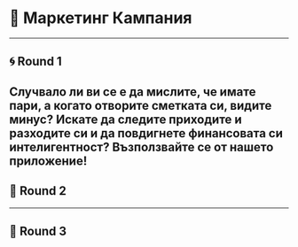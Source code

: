 # 📣 Маркетинг Кампания
---

## 🌀 Round 1
Случвало ли ви се е да мислите, че имате пари, а когато отворите сметката си, видите минус? Искате да следите приходите и разходите си и да повдигнете финансовата си интелигентност? Възползвайте се от нашето приложение!
---
## 🌟 Round 2
<!-- Добавете вашите 3 изречения тук -->
---
## 🚀 Round 3
<!-- Добавете вашите 3 изречения тук -->
